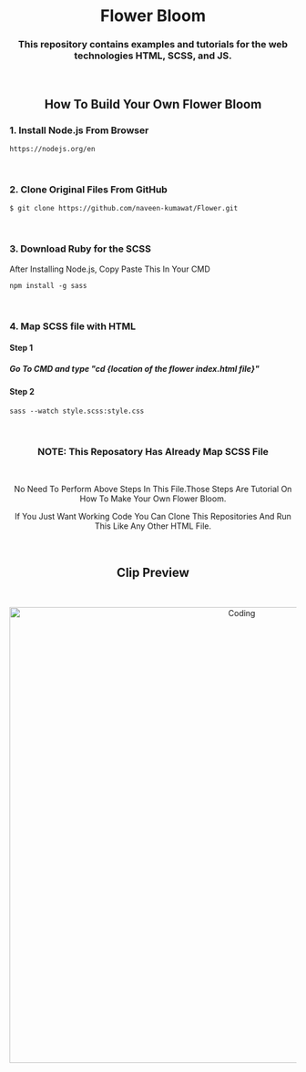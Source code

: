 <h1 align="center">Flower Bloom</h1>

<h3 align="center">This repository contains examples and tutorials for the web technologies HTML, SCSS, and JS.</h3>

<br>

<h2 align="center"> How To Build Your Own Flower Bloom </h2>

<h3>1. Install Node.js From Browser</h3>

```
https://nodejs.org/en
```

<br> 

<h3>2. Clone Original Files From GitHub </h3>

```
$ git clone https://github.com/naveen-kumawat/Flower.git
```

<br>

<h3>3. Download Ruby for the SCSS </h3>
After Installing Node.js, Copy Paste This In Your CMD

```
npm install -g sass
```

<br>

<h3>4. Map SCSS file with HTML </h3>

<h4> Step 1 </h4>

<h5> Go To CMD and type "cd {location of the flower index.html file}" </h5>

<h4> Step 2 </h4>

```
sass --watch style.scss:style.css
```

<br>

<h3 Align="center">NOTE: This Reposatory Has Already Map SCSS File</h3>

<br> 

<p Align="center">No Need To Perform Above Steps In This File.Those Steps Are Tutorial On How To Make Your Own Flower Bloom.</p>
<p Align="center">If You Just Want Working Code You Can Clone This Repositories And Run This Like Any Other HTML File.</p>

<br>

<h2 align="center">Clip Preview</h2>

<br>

<p align="center">
<img alt="Coding" width="800" src="https://s2.ezgif.com/tmp/ezgif-2-ce008c4439.gif">
</p>


